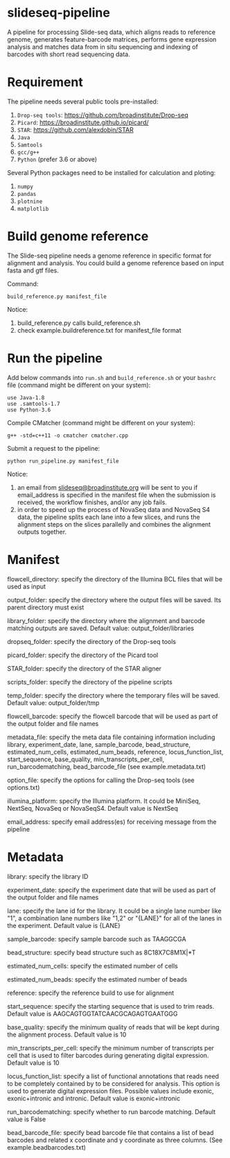 # slideseq-pipeline
A pipeline for processing Slide-seq data, which aligns reads to reference genome, generates feature-barcode matrices, performs gene expression analysis and matches data from in situ sequencing and indexing of barcodes with short read sequencing data.

# Requirement

The pipeline needs several public tools pre-installed:
1) `Drop-seq tools`: https://github.com/broadinstitute/Drop-seq
2) `Picard`: https://broadinstitute.github.io/picard/
3) `STAR`: https://github.com/alexdobin/STAR
4) `Java`
5) `Samtools`
6) `gcc/g++`
7) `Python` (prefer 3.6 or above)

Several Python packages need to be installed for calculation and ploting:
1) `numpy`
2) `pandas`
3) `plotnine`
4) `matplotlib`
    
# Build genome reference

The Slide-seq pipeline needs a genome reference in specific format for alignment and analysis. You could build a genome reference based on input fasta and gtf files. 

Command: 
```
build_reference.py manifest_file
```

Notice:
1) build_reference.py calls build_reference.sh
2) check example.buildreference.txt for manifest_file format

# Run the pipeline

Add below commands into `run.sh` and `build_reference.sh` or your `bashrc` file (command might be different on your system):
```
use Java-1.8
use .samtools-1.7
use Python-3.6
```

Compile CMatcher (command might be different on your system): 
```
g++ -std=c++11 -o cmatcher cmatcher.cpp
```

Submit a request to the pipeline: 
```
python run_pipeline.py manifest_file
```

Notice: 
1) an email from slideseq@broadinstitute.org will be sent to you if email_address is specified in the manifest file when the submission is received, the workflow finishes, and/or any job fails.
2) in order to speed up the process of NovaSeq data and NovaSeq S4 data, the pipeline splits each lane into a few slices, and runs the alignment steps on the slices parallelly and combines the alignment outputs together. 

# Manifest

flowcell_directory: specify the directory of the Illumina BCL files that will be used as input

output_folder: specify the directory where the output files will be saved. Its parent directory must exist

library_folder: specify the directory where the alignment and barcode matching outputs are saved. Default value: output_folder/libraries

dropseq_folder: specify the directory of the Drop-seq tools

picard_folder: specify the directory of the Picard tool

STAR_folder: specify the directory of the STAR aligner

scripts_folder: specify the directory of the pipeline scripts

temp_folder: specify the directory where the temporary files will be saved. Default value: output_folder/tmp

flowcell_barcode: specify the flowcell barcode that will be used as part of the output folder and file names

metadata_file: specify the meta data file containing information including library, experiment_date, lane, sample_barcode, bead_structure, estimated_num_cells, estimated_num_beads, reference, locus_function_list, start_sequence, base_quality, min_transcripts_per_cell, run_barcodematching, bead_barcode_file (see example.metadata.txt)

option_file: specify the options for calling the Drop-seq tools (see options.txt)

illumina_platform: specify the Illumina platform. It could be MiniSeq, NextSeq, NovaSeq or NovaSeqS4. Default value is NextSeq

email_address: specify email address(es) for receiving message from the pipeline

# Metadata

library: specify the library ID

experiment_date: specify the experiment date that will be used as part of the output folder and file names

lane: specify the lane id for the library. It could be a single lane number like "1", a combination lane numbers like "1,2" or "{LANE}" for all of the lanes in the experiment. Default value is {LANE}

sample_barcode: specify sample barcode such as TAAGGCGA

bead_structure: specify bead structure such as 8C18X7C8M1X|*T

estimated_num_cells: specify the estimated number of cells

estimated_num_beads: specify the estimated number of beads

reference: specify the reference build to use for alignment

start_sequence: specify the starting sequence that is used to trim reads. Default value is AAGCAGTGGTATCAACGCAGAGTGAATGGG

base_quality: specify the minimum quality of reads that will be kept during the alignment process. Default value is 10

min_transcripts_per_cell: specify the minimum number of transcripts per cell that is used to filter barcodes during generating digital expression. Default value is 10

locus_function_list: specify a list of functional annotations that reads need to be completely contained by to be considered for analysis. This option is used to generate digital expression files. Possible values include exonic, exonic+intronic and intronic. Default value is exonic+intronic

run_barcodematching: specify whether to run barcode matching. Default value is False

bead_barcode_file: specify bead barcode file that contains a list of bead barcodes and related x coordinate and y coordinate as three columns. (See example.beadbarcodes.txt)

